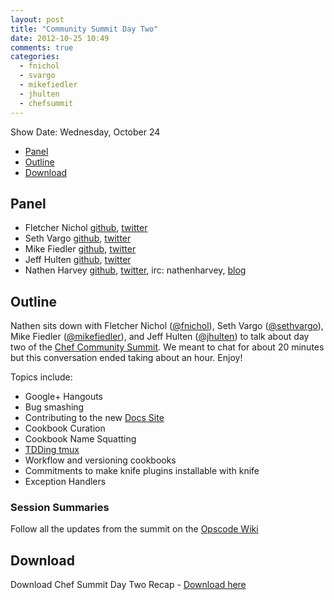 ```yaml
---
layout: post
title: "Community Summit Day Two"
date: 2012-10-25 10:49
comments: true
categories: 
  - fnichol 
  - svargo
  - mikefiedler
  - jhulten
  - chefsummit
---
```


Show Date:  Wednesday, October 24

* [Panel](http://foodfightshow.org/2012/10/community-summit-day-two.html#panel)
* [Outline](http://foodfightshow.org/2012/10/community-summit-day-two.html#outline)
* [Download](http://traffic.libsyn.com/foodfight/Chef-Community-Summit-Day-2.mp3)

<!-- more -->

Panel<a name="panel"></a>
-----

* Fletcher Nichol [github](http://github.com/fnichol), [twitter](https://twitter.com/fnichol)
* Seth Vargo [github](http://github.com/sethvargo), [twitter](https://twitter.com/sethvargo)
* Mike Fiedler [github](http://github.com/miketheman), [twitter](https://twitter.com/mikefiedler)
* Jeff Hulten [github](http://github.com/jhulten), [twitter](https://twitter.com/jhulten)
* Nathen Harvey [github](http://github.com/nathenharvey), [twitter](http://twitter.com/nathenharvey), irc: nathenharvey, [blog](http://nathenharvey.com)

Outline<a name="outline"></a>
-----

Nathen sits down with Fletcher Nichol ([@fnichol](https://twitter.com/fnichol)), Seth Vargo ([@sethvargo](https://twitter.com/sethvargo)), Mike Fiedler ([@mikefiedler](https://twitter.com/mikefiedler)), and Jeff Hulten ([@jhulten](https://twitter.com/jhulten)) to talk about day two of the [Chef Community Summit](http://wiki.opscode.com/display/chef/Opscode+Community+Summit+2).  We meant to chat for about 20 minutes but this conversation ended taking about an hour.  Enjoy!

Topics include:

* Google+ Hangouts
* Bug smashing
* Contributing to the new [Docs Site](http://doc.opscode.com)
* Cookbook Curation
* Cookbook Name Squatting
* [TDDing  tmux](https://github.com/sethvargo/tdding-tmux)
* Workflow and versioning cookbooks
* Commitments to make knife plugins installable with knife
* Exception Handlers

### Session Summaries<a name="summaries"></a>

Follow all the updates from the summit on the [Opscode Wiki](http://wiki.opscode.com/display/chef/Opscode+Community+Summit+2)

Download
--------

Download Chef Summit Day Two Recap - [Download here](http://traffic.libsyn.com/foodfight/Chef-Community-Summit-Day-2.mp3)



